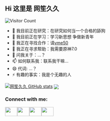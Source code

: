 
## Hi 这里是 网笙久久

![Visitor Count](https://profile-counter.glitch.me/wangshengjj/count.svg)

- 🔭 我目前正在研究：在研究如何当一个合格的舔狗
- 🌱 我目前正在学习：学习新思想 争做新青年
- 👯 我正在寻找合作：请[vme50](https://vme50.wangshengjj.work)
- 🤔 我正在寻求帮助：我需要原神7.0
- 💬 问我关于：...？
- 📫 如何联系我：联系我干嘛...
- 😄 代词: ...？
- ⚡ 有趣的事实：我是个无趣的人

[![网笙久久 GitHub stats](https://github-readme-stats.vercel.app/api?username=wangshengjj&theme=radical)](https://github.com/anuraghazra/github-readme-stats) <a href="https://github.com/wangshengjj">
  <img align="center" src="https://github-readme-stats.anuraghazra1.vercel.app/api/top-langs/?username=sabesansathananthan&layout=compact&theme=radical" />
</a>

<h3 align="left">Connect with me:</h3><p align="left"><a href="your link" target="blank"><img align="center" src="/npm/simple-icons@3.0.1/icons/twitter.svg" alt="" height="30" width="40" /></a><a href="your link" target="blank"><img align="center" src="/npm/simple-icons@3.0.1/icons/linkedin.svg" alt="" height="30" width="40" /></a><a href="your link" target="blank"><img align="center" src="/npm/simple-icons@3.0.1/icons/instagram.svg" alt="" height="30" width="40" /></a><a href="your link" target="blank"><img align="center" src="/npm/simple-icons@3.0.1/icons/youtube.svg" alt="" height="30" width="40" /></a></p>
